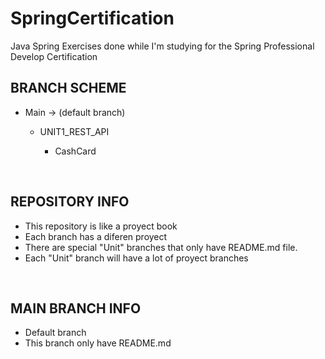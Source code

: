 # SpringCertification
Java Spring Exercises done while I'm studying for the  Spring Professional Develop Certification
<br>
<h2>BRANCH SCHEME</h2>
<ul>
  <li>Main -> (default branch)</li>
  <ul>
    <li>UNIT1_REST_API</li>
    <ul>
      <li>CashCard</li>
    </ul>
  </ul>
</ul>
<br>
<h2>REPOSITORY INFO</h2>
<ul>
  <li>This repository is like a proyect book </li>
  <li>Each branch has a diferen proyect </li>
  <li>There are special "Unit" branches that only have README.md file.</li>
  <li>Each "Unit" branch will have a lot of proyect branches</li>
</ul>
<br>
<h2>MAIN BRANCH INFO</h2>
<ul>
  <li>Default branch</li>
  <li>This branch only have README.md</li>
</ul>